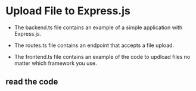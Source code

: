 # Upload File to Express.js

- The backend.ts file contains an example of a simple application with Express.js.

- The routes.ts file contains an endpoint that accepts a file upload.

- The frontend.ts file contains an example of the code to updload files no matter which framework you use.

## read the code 